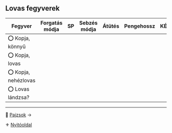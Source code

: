 ## Lovas fegyverek

<!-- tag: md_table_fegyver_start -->

| **Fegyver**         | Forgatás módja | SP  | Sebzés módja | **Átütés** | **Pengehossz** | KÉ  | TÉ  | VÉ  | Sebesség | Kategória | Speciális / Megjegyzés |
| ------------------- | :------------: | :-: | :----------: | :--------: | :------------: | :-: | :-: | :-: | :------: | --------- | ---------------------- |
| ⭕ Kopja, könnyű     |                |     |              |            |                |     |     |     |          | lovas     |                        |
| ⭕ Kopja, lovas      |                |     |              |            |                |     |     |     |          | lovas     |                        |
| ⭕ Kopja, nehézlovas |                |     |              |            |                |     |     |     |          | lovas     |                        |
| ⭕ Lovas lándzsa?    |                |     |              |            |                |     |     |     |          | lovas     |                        |

<!-- tag: md_table_fegyver_end -->

---

🔗 [Pajzsok](068_09_pajzsok.md) →

⚜️ [Nyitóoldal](start.md#6-harcrendszer-%EF%B8%8F)
